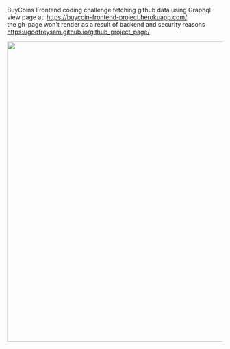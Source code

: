 BuyCoins Frontend coding challenge fetching github data using Graphql 
 view page at:
 https://buycoin-frontend-project.herokuapp.com/  
 the gh-page won't render as a result of backend and security reasons
  https://godfreysam.github.io/github_project_page/

<img src="https://github.com/GodfreySam/github_project_page/blob/master/stage/image/demo.gif" width="700">